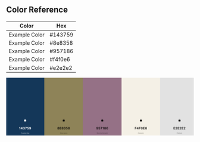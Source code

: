 ## Color Reference

| Color             | Hex                                                                |
| ----------------- | ------------------------------------------------------------------ |
| Example Color |  #143759 |
| Example Color |  #8e8358 |
| Example Color |  #957186 |
| Example Color |  #f4f0e6 |
| Example Color |  #e2e2e2 |

![Color Scheme](assets/images/palettealm.png)
